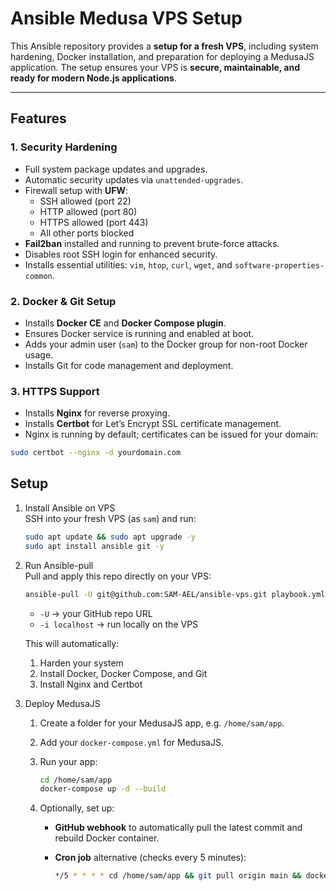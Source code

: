 # Ansible Medusa VPS Setup

This Ansible repository provides a **setup for a fresh VPS**, including system hardening, Docker installation, and preparation for deploying a MedusaJS application. The setup ensures your VPS is **secure, maintainable, and ready for modern Node.js applications**.

---

## Features

### 1. Security Hardening
- Full system package updates and upgrades.
- Automatic security updates via `unattended-upgrades`.
- Firewall setup with **UFW**:
  - SSH allowed (port 22)
  - HTTP allowed (port 80)
  - HTTPS allowed (port 443)
  - All other ports blocked
- **Fail2ban** installed and running to prevent brute-force attacks.
- Disables root SSH login for enhanced security.
- Installs essential utilities: `vim`, `htop`, `curl`, `wget`, and `software-properties-common`.

### 2. Docker & Git Setup
- Installs **Docker CE** and **Docker Compose plugin**.
- Ensures Docker service is running and enabled at boot.
- Adds your admin user (`sam`) to the Docker group for non-root Docker usage.
- Installs Git for code management and deployment.

### 3. HTTPS Support
- Installs **Nginx** for reverse proxying.
- Installs **Certbot** for Let’s Encrypt SSL certificate management.
- Nginx is running by default; certificates can be issued for your domain:
```bash
sudo certbot --nginx -d yourdomain.com
```

## Setup
1. Install Ansible on VPS  
   SSH into your fresh VPS (as `sam`) and run:

    ```bash
    sudo apt update && sudo apt upgrade -y
    sudo apt install ansible git -y
    ```

2. Run Ansible-pull  
   Pull and apply this repo directly on your VPS:

    ```bash
    ansible-pull -U git@github.com:SAM-AEL/ansible-vps.git playbook.yml -i localhost
    ```

    - `-U` → your GitHub repo URL  
    - `-i localhost` → run locally on the VPS

    This will automatically:
    1. Harden your system  
    2. Install Docker, Docker Compose, and Git  
    3. Install Nginx and Certbot

3. Deploy MedusaJS  
   1. Create a folder for your MedusaJS app, e.g. `/home/sam/app`.  
   2. Add your `docker-compose.yml` for MedusaJS.  
   3. Run your app:

        ```bash
        cd /home/sam/app
        docker-compose up -d --build
        ```

   4. Optionally, set up:  
       - **GitHub webhook** to automatically pull the latest commit and rebuild Docker container.  
       - **Cron job** alternative (checks every 5 minutes):

            ```bash
            */5 * * * * cd /home/sam/app && git pull origin main && docker-compose down && docker-compose up -d --build >> /home/sam/app/log.txt 2>&1
            ```

